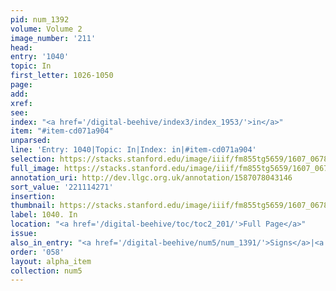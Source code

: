 ```yaml
---
pid: num_1392
volume: Volume 2
image_number: '211'
head:
entry: '1040'
topic: In
first_letter: 1026-1050
page:
add:
xref:
see:
index: "<a href='/digital-beehive/index3/index_1953/'>in</a>"
item: "#item-cd071a904"
unparsed:
line: 'Entry: 1040|Topic: In|Index: in|#item-cd071a904'
selection: https://stacks.stanford.edu/image/iiif/fm855tg5659/1607_0678/453,4271,2850,204/full/0/default.jpg
full_image: https://stacks.stanford.edu/image/iiif/fm855tg5659/1607_0678/full/full/0/default.jpg
annotation_uri: http://dev.llgc.org.uk/annotation/1587078043146
sort_value: '221114271'
insertion:
thumbnail: https://stacks.stanford.edu/image/iiif/fm855tg5659/1607_0678/453,4271,600,180/250,/0/default.jpg
label: 1040. In
location: "<a href='/digital-beehive/toc/toc2_201/'>Full Page</a>"
issue:
also_in_entry: "<a href='/digital-beehive/num5/num_1391/'>Signs</a>|<a href='/digital-beehive/num5/num_1393/'>State</a>"
order: '058'
layout: alpha_item
collection: num5
---
```

